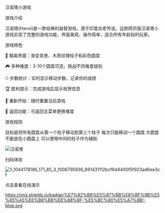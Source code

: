 汉诺塔小游戏 

游戏介绍


汉诺塔(Hanoi)是一款经典的益智游戏，源于印度古老传说。这款网页版汉诺塔小游戏实现了完整的游戏功能，界面美观，操作简单，适合所有年龄段的玩家。

游戏特色

🌟 ​​精美界面​​：渐变背景、木质纹理柱子和彩色圆盘

🎮 ​​多种难度​​：3-10个圆盘可选，挑战不同难度级别

⏱ ​​步数统计​​：实时显示移动步数，记录你的成绩

🏆 ​​胜利提示​​：完成游戏后显示祝贺信息

🔄 ​​重新开始​​：随时重置当前游戏

🚪 ​​返回功能​​：可返回主菜单更换难度

游戏规则

目标是将所有圆盘从第一个柱子移动到第三个柱子
每次只能移动一个圆盘
大圆盘不能放在小圆盘上
可以使用中间的柱子作为辅助

![汉诺塔](https://github.com/user-attachments/assets/a3b375de-5eca-404e-a4b5-035a5357c8fc)



扫码体验



![1_1044178186_171_85_3_1006795936_691431112bcf6d4400f5f923ad6ee3cf](https://github.com/user-attachments/assets/92ebbfaa-44d7-444d-a7a0-e02b72644b13)



点击查看在线演示 

https://img.shields.io/badge/%E7%82%B9%E5%87%BB%E8%BF%9B%E5%85%A5%E6%B8%B8%E6%88%8F-%E5%BC%80%E5%A7%8B!-blue.svg

